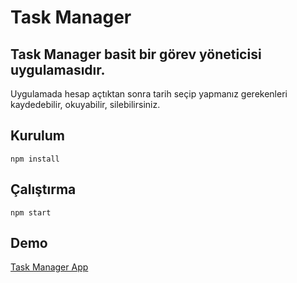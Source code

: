 ﻿# Task Manager
## Task Manager basit bir görev yöneticisi uygulamasıdır.
Uygulamada hesap açtıktan sonra tarih seçip yapmanız gerekenleri kaydedebilir, okuyabilir, silebilirsiniz.

## Kurulum
```
npm install
```
## Çalıştırma
```
npm start
```
## Demo
[Task Manager App](https://my-task-manager-example.herokuapp.com)
